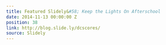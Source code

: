 ```yaml
---
title: Featured Slidely&#58; Keep the Lights On Afterschool
date: 2014-11-13 00:00:00 Z
position: 38
link: http://blog.slide.ly/dcscores/
source: Slidely
---
```


